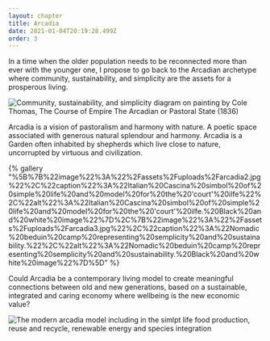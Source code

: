```yaml
---
layout: chapter
title: Arcadia
date: 2021-01-04T20:19:28.499Z
order: 3
---
```

In a time when the older population needs to be reconnected more than ever with the younger one, I propose to go back to the Arcadian archetype where community, sustainability, and simplicity are the assets for a prosperous living.

![Community, sustainability, and simplicity diagram on painting by Cole Thomas, The Course of Empire The Arcadian or Pastoral State (1836)](/assets/uploads/arcadiaintro.jpg "Community, sustainability, and simplicity diagram on painting by Cole Thomas, The Course of Empire The Arcadian or Pastoral State (1836)")

Arcadia is a vision of pastoralism and harmony with nature. A poetic space associated with generous natural splendour and harmony. Arcadia is a Garden often inhabited by shepherds which live close to nature, uncorrupted by virtuous and civilization. 

{% gallery "%5B%7B%22image%22%3A%22%2Fassets%2Fuploads%2Farcadia2.jpg%22%2C%22caption%22%3A%22Italian%20Cascina%20simbol%20of%20simple%20life%20and%20model%20for%20the%20'court'%20ilfe%22%2C%22alt%22%3A%22Italian%20Cascina%20simbol%20of%20simple%20life%20and%20model%20for%20the%20'court'%20ilfe.%20Black%20and%20white%20image%22%7D%2C%7B%22image%22%3A%22%2Fassets%2Fuploads%2Farcadia3.jpg%22%2C%22caption%22%3A%22Nomadic%20beduin%20camp%20representing%20semplicity%20and%20sustainability.%22%2C%22alt%22%3A%22Nomadic%20beduin%20camp%20representing%20semplicity%20and%20sustainability.%20Black%20and%20white%20image%22%7D%5D" %}

Could Arcadia be a contemporary living model to create meaningful connections between old and new generations, based on a sustainable, integrated and caring economy where wellbeing is the new economic value?

![The modern arcadia model including in the simlpt life food production, reuse and recycle, renewable energy and species integration](/assets/uploads/arcadia-model.jpg "The modern arcadia model including in the simple life food production, reuse and recycle, renewable energy and species integration")